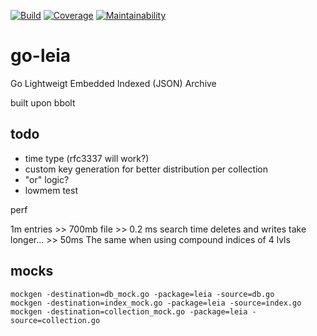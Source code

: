 [![Build](https://circleci.com/gh/nuts-foundation/go-leia.svg?style=svg)](https://circleci.com/gh/nuts-foundation/go-leia)
[![Coverage](https://codecov.io/gh/nuts-foundation/go-leia/branch/master/graph/badge.svg)](https://codecov.io/gh/nuts-foundation/go-leia)
[![Maintainability](https://api.codeclimate.com/v1/badges/357f0e70f6adb2793994/maintainability)](https://codeclimate.com/github/nuts-foundation/go-leia/maintainability)

# go-leia

Go Lightweigt Embedded Indexed (JSON) Archive

built upon bbolt

## todo

- time type (rfc3337 will work?)
- custom key generation for better distribution per collection  
- "or" logic?
- lowmem test

perf

1m entries >> 700mb file >> 0.2 ms search time
deletes and writes take longer... >> 50ms
The same when using compound indices of 4 lvls

## mocks

```
mockgen -destination=db_mock.go -package=leia -source=db.go
mockgen -destination=index_mock.go -package=leia -source=index.go
mockgen -destination=collection_mock.go -package=leia -source=collection.go
```